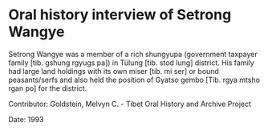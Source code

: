 # Oral history interview of Setrong Wangye  
Setrong Wangye was a member of a rich shungyupa (government taxpayer family [tib. gshung rgyugs pa]) in Tülung [tib. stod lung] district. His family had large land holdings with its own miser [tib. mi ser] or bound peasants/serfs and also held the position of Gyatso gembo [Tib. rgya mtsho rgan po] for the district. 

Contributor: Goldstein, Melvyn C. - Tibet Oral History and Archive Project  

Date:
1993  

